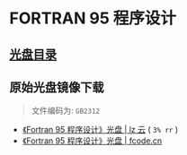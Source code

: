 FORTRAN 95 程序设计
==================

## [光盘目录](./AttachedDisk/Readme.md)


## 原始光盘镜像下载

> 文件编码为: `GB2312`

- [《Fortran 95 程序设计》光盘 | lz 云](https://www.lanzous.com/i9dvnhi) ( `3% rr` )
- [《Fortran 95 程序设计》光盘 | fcode.cn](http://pan.fcode.cn/e2x6p/ebook/Fortran95_Prog_PengGuoLun_CD.zip)
